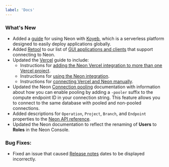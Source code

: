 ```yaml
---
label: 'Docs'
---
```


### What's New

- Added a [guide](/docs/guides/koyeb) for using Neon with [Koyeb](https://www.koyeb.com/), which is a serverless platform designed to easily deploy applications globally.
- Added [Retool](https://retool.com/) to our list of [GUI applications and clients](/docs/connect/connect-postgres-gui#tested-gui-applications-and-ides) that support connecting to Neon.
- Updated the [Vercel](/docs/guides/vercel) guide to include:
  - Instructions for [adding the Neon Vercel integration to more than one Vercel project](/docs/guides/vercel#add-the-integration-to-another-vercel-project).
  - Instructions for [using the Neon integration](/docs/guides/vercel#use-the-neon-vercel-integration).
  - Instructions for [connecting Vercel and Neon manually](https://neon.tech/docs/guides/vercel-manual).
- Updated the Neon [Connection pooling](/docs/connect/connection-pooling#enable-connection-pooling) documentation with information about how you can enable pooling by adding a `-pooler` suffix to the compute endpoint ID in your connection string. This feature allows you to connect to the same database with pooled and non-pooled connections.
- Added descriptions for `Operation`, `Project`, `Branch`, and `Endpoint` properties to the [Neon API reference](https://neon.tech/api-reference/v2).
- Updated the Neon documentation to reflect the renaming of **Users** to **Roles** in the Neon Console.

### Bug Fixes:

- Fixed an issue that caused [Release notes](https://neon.tech/docs/release-notes) dates to be displayed incorrectly.
